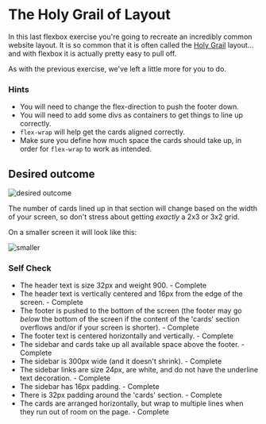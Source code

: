 # The Holy Grail of Layout

In this last flexbox exercise you're going to recreate an incredibly common website layout. It is so common that it is often called the [Holy Grail](https://www.google.com/search?q=holy+grail+layout&tbm=isch&sclient=img) layout... and with flexbox it is actually pretty easy to pull off.

As with the previous exercise, we've left a little more for you to do.

### Hints
- You will need to change the flex-direction to push the footer down.
- You will need to add some divs as containers to get things to line up correctly.
- `flex-wrap` will help get the cards aligned correctly.
-  Make sure you define how much space the cards should take up, in order for `flex-wrap` to work as intended.

## Desired outcome

![desired outcome](./desired-outcome.png)

The number of cards lined up in that section will change based on the width of your screen, so don't stress about getting _exactly_ a 2x3 or 3x2 grid.

On a smaller screen it will look like this:

![smaller](./desired-outcome-smaller.png)

### Self Check
- The header text is size 32px and weight 900. - Complete
- The header text is vertically centered and 16px from the edge of the screen. - Complete
- The footer is pushed to the bottom of the screen (the footer may go _below_ the bottom of the screen if the content of the 'cards' section overflows and/or if your screen is shorter). - Complete
- The footer text is centered horizontally and vertically. - Complete
- The sidebar and cards take up all available space above the footer. - Complete
- The sidebar is 300px wide (and it doesn't shrink). - Complete
- The sidebar links are size 24px, are white, and do not have the underline text decoration. - Complete
- The sidebar has 16px padding. - Complete
- There is 32px padding around the 'cards' section. - Complete
- The cards are arranged horizontally, but wrap to multiple lines when they run out of room on the page. - Complete
